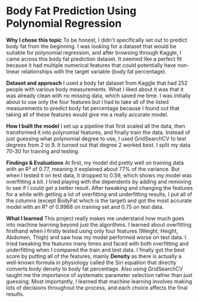 # Body Fat Prediction Using Polynomial Regression

**Why I chose this topic**
To be honest, I didn't specifically set out to predict body fat from the beginning. I was looking for a dataset that would be suitable for polynomial regression, and after browsing through Kaggle, I came across this body fat prediction dataset. It seemed like a perfect fit because it had multiple numerical features that could potentially have non-linear relationships with the target variable (body fat percentage).

**Dataset and approach**
I used a body fat dataset from Kaggle that had 252 people with various body measurements. What I liked about it was that it was already clean with no missing data, which saved me time. I was initially about to use only the four features but I had to take all of the listed measurements to predict body fat percentage because I found out that taking all of these features would give me a really accurate model.

**How I built the model**
I set up a pipeline that first scaled all the data, then transformed it into polynomial features, and finally train the data. Instead of just guessing what polynomial degree to use, I used GridSearchCV to test degrees from 2 to 9. It turned out that degree 2 worked best. I split my data 70-30 for training and testing.

**Findings & Evaluations**
At first, my model did pretty well on training data with an R² of 0.77, meaning it explained about 77% of the variance. But when I tested it on test data, it dropped to 0.59, which shows my model was overfitting a bit. I tried playing with the dependents by adding and removing to see if I could get a better result. After tweaking and changing the features for a while with getting a lot of overfitting and underfitting results, I put all of the columns (except BodyFat which is the target) and got the most accurate model with an R² of 0.9968 on training set and 0.75 on test data.

**What I learned**
This project really makes me understand how much goes into machine learning beyond just the algorithms. I learned about overfitting firsthand when I firstly tested using only four features (Weight, Height, Abdomen, Thigh) and saw how my model performed worse on test data. I tried tweaking the features many times and faced with both overfitting and underfitting when I compared the train and test data. I finally got the best score by putting all of the features, mainly **Density** as there is actually a well-known formula in physiology called the Siri equation that directly converts body density to body fat percentage. Also using GridSearchCV taught me the importance of systematic parameter selection rather than just guessing. Most importantly, I learned that machine learning involves making lots of decisions throughout the process, and each choice affects the final results.
